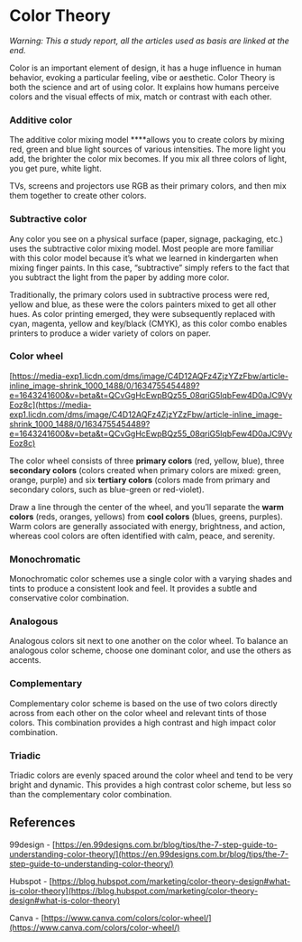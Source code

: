 # Color Theory

_Warning: This a study report, all the articles used as basis are linked at the end._

Color is an important element of design, it has a huge influence in human behavior, evoking a particular feeling, vibe or aesthetic. Color Theory is both the science and art of using color. It explains how humans perceive colors and the visual effects of mix, match or contrast with each other.

### Additive color

The additive color mixing model \*\*\*\*allows you to create colors by mixing red, green and blue light sources of various intensities. The more light you add, the brighter the color mix becomes. If you mix all three colors of light, you get pure, white light.

TVs, screens and projectors use RGB as their primary colors, and then mix them together to create other colors.

### Subtractive color

Any color you see on a physical surface (paper, signage, packaging, etc.) uses the subtractive color mixing model. Most people are more familiar with this color model because it’s what we learned in kindergarten when mixing finger paints. In this case, “subtractive” simply refers to the fact that you subtract the light from the paper by adding more color.

Traditionally, the primary colors used in subtractive process were red, yellow and blue, as these were the colors painters mixed to get all other hues. As color printing emerged, they were subsequently replaced with cyan, magenta, yellow and key/black (CMYK), as this color combo enables printers to produce a wider variety of colors on paper.

### Color wheel

[https://media-exp1.licdn.com/dms/image/C4D12AQFz4ZjzYZzFbw/article-inline_image-shrink_1000_1488/0/1634755454489?e=1643241600&v=beta&t=QCvGgHcEwpBQz55_08qriG5lqbFew4D0aJC9VyEoz8c](https://media-exp1.licdn.com/dms/image/C4D12AQFz4ZjzYZzFbw/article-inline_image-shrink_1000_1488/0/1634755454489?e=1643241600&v=beta&t=QCvGgHcEwpBQz55_08qriG5lqbFew4D0aJC9VyEoz8c)

The color wheel consists of three **primary colors** (red, yellow, blue), three **secondary colors** (colors created when primary colors are mixed: green, orange, purple) and six **tertiary colors** (colors made from primary and secondary colors, such as blue-green or red-violet).

Draw a line through the center of the wheel, and you’ll separate the **warm colors** (reds, oranges, yellows) from **cool colors** (blues, greens, purples). Warm colors are generally associated with energy, brightness, and action, whereas cool colors are often identified with calm, peace, and serenity.

### Monochromatic

Monochromatic color schemes use a single color with a varying shades and tints to produce a consistent look and feel. It provides a subtle and conservative color combination.

### Analogous

Analogous colors sit next to one another on the color wheel. To balance an analogous color scheme, choose one dominant color, and use the others as accents.

### Complementary

Complementary color scheme is based on the use of two colors directly across from each other on the color wheel and relevant tints of those colors. This combination provides a high contrast and high impact color combination.

### Triadic

Triadic colors are evenly spaced around the color wheel and tend to be very bright and dynamic. This provides a high contrast color scheme, but less so than the complementary color combination.

## References

99design - [https://en.99designs.com.br/blog/tips/the-7-step-guide-to-understanding-color-theory/](https://en.99designs.com.br/blog/tips/the-7-step-guide-to-understanding-color-theory/)

Hubspot - [https://blog.hubspot.com/marketing/color-theory-design#what-is-color-theory](https://blog.hubspot.com/marketing/color-theory-design#what-is-color-theory)

Canva - [https://www.canva.com/colors/color-wheel/](https://www.canva.com/colors/color-wheel/)
